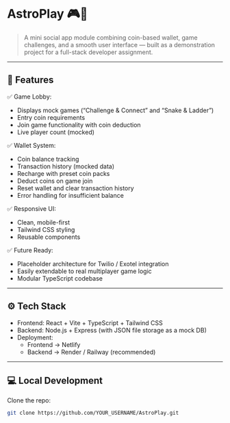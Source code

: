 # AstroPlay 🎮🔮

> A mini social app module combining coin-based wallet, game challenges, and a smooth user interface — built as a demonstration project for a full-stack developer assignment.

---

## 🚀 Features

✅ Game Lobby:
- Displays mock games (“Challenge & Connect” and “Snake & Ladder”)
- Entry coin requirements
- Join game functionality with coin deduction
- Live player count (mocked)

✅ Wallet System:
- Coin balance tracking
- Transaction history (mocked data)
- Recharge with preset coin packs
- Deduct coins on game join
- Reset wallet and clear transaction history
- Error handling for insufficient balance

✅ Responsive UI:
- Clean, mobile-first
- Tailwind CSS styling
- Reusable components

✅ Future Ready:
- Placeholder architecture for Twilio / Exotel integration
- Easily extendable to real multiplayer game logic
- Modular TypeScript codebase

---

## ⚙️ Tech Stack

- Frontend: React + Vite + TypeScript + Tailwind CSS
- Backend: Node.js + Express (with JSON file storage as a mock DB)
- Deployment:
  - Frontend → Netlify
  - Backend → Render / Railway (recommended)

---

## 💻 Local Development

Clone the repo:

```bash
git clone https://github.com/YOUR_USERNAME/AstroPlay.git
